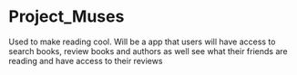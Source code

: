 # Project_Muses
Used to make reading cool.
Will be a app that users will have access to search books, review books and authors as well see what their friends are reading and have access to their reviews 

